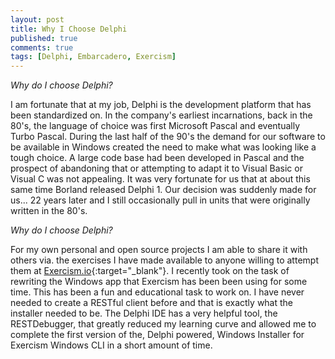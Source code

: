 ```yaml
---
layout: post
title: Why I Choose Delphi
published: true
comments: true
tags: [Delphi, Embarcadero, Exercism]
---
```


*Why do I choose Delphi?*

I am fortunate that at my job, Delphi is the development platform that has been standardized on.  In the company's earliest incarnations, back in the 80's, the language of choice was first Microsoft Pascal and eventually Turbo Pascal.  During the last half of the 90's the demand for our software to be available in Windows created the need to make what was looking like a tough choice.  A large code base had been developed in Pascal and the prospect of abandoning that or attempting to adapt it to Visual Basic or Visual C was not appealing.  It was very fortunate for us that at about this same time Borland released Delphi 1.  Our decision was suddenly made for us... 22 years later and I still occasionally pull in units that were originally written in the 80's.

*Why do I choose Delphi?*

For my own personal and open source projects I am able to share it with others via. the exercises I have made available to anyone willing to attempt them at [Exercism.io](http://exercism.io){:target="_blank"}.  I recently took on the task of rewriting the Windows app that Exercism has been been using for some time.  This has been a fun and educational task to work on.  I have never needed to create a RESTful client before and that is exactly what the installer needed to be.  The Delphi IDE has a very helpful tool, the RESTDebugger, that greatly reduced my learning curve and allowed me to complete the first version of the, Delphi powered, Windows Installer for Exercism Windows CLI in a short amount of time. 

